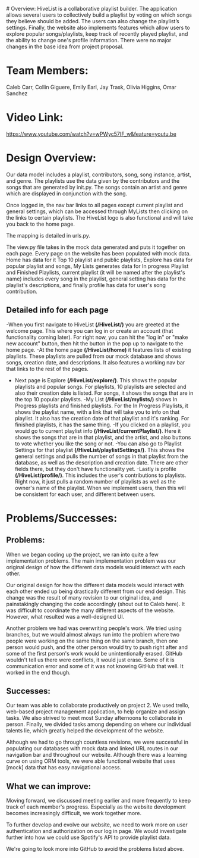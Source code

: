 ﻿﻿# Overview:HiveList is a collaborative playlist builder. The application allows several users to collectively build a playlist by voting on which songs they believe should be added. The users can also change the playlist’s settings. Finally, the website also implements features which allow users to explore popular songs/playlists, keep track of recently played playlist, and the ability to change one's profile information. There were no major changes in the base idea from project proposal.# Team Members: Caleb Carr, Collin Giguere, Emily Earl, Jay Trask, Olivia Higgins, Omar Sanchez# Video Link:https://www.youtube.com/watch?v=wPWyc57IF_w&feature=youtu.be# Design Overview:Our data model includes a playlist, contributors, song, song instance, artist, and genre. The playlists use the data given by the contributors and the songs that are generated by init.py. The songs contain an artist and genre which are displayed in conjunction with the song.Once logged in, the nav bar links to all pages except current playlist and general settings, which can be accessed through MyLists then clicking on the links to certain playlists. The HiveList logo is also functional and will take you back to the home page. The mapping is detailed in urls.py.The view.py file takes in the mock data generated and puts it together on each page. Every page on the website has been populated with mock data. Home has data for it Top 10 playlist and public playlists, Explore has data for popular playlist and songs, My Lists generates data for In progress Playlist and Finished Playlists, current playlist (it will be named after the playlist's name) includes every song in the playlist, general setting has data for the playlist's descriptions, and finally profile has data for user's song contribution.## Detailed info for each page-When you first navigate to HiveList **(/HiveList/)** you are greeted at the welcome page. This where you can log in or create an account (that functionality coming later). For right now, you can hit the "log in" or "make new account" button, then hit the button in the pop up to navigate to the home page. -At the home page **(/HiveList/home)** it features lists of existing playlists. These playlists are pulled from our mock database and shows songs, creation date, and descriptions. It also features a working nav bar that links to the rest of the pages.- Next page is Explore **(/HiveList/explore/)**. This shows the popular playlists and popular songs. For playlists, 10 playlists are selected and also their creation date is listed. For songs, it shows the songs that are in the top 10 popular playlists.-My List **(/HiveList/mylists/)** shows In Progress playlists and finished playlists. For the In Progress Playlists, it shows the playlist name, with a link that will take you to info on that playlist. It also has the creation date of that playlist and it's ranking. For finished playlists, it has the same thing.-If you clicked on a playlist, you would go to current playlist info **(/HiveList/currentPlaylist/)**. Here it shows the songs that are in that playlist, and the artist, and also buttons to vote whether you like the song or not. -You can also go to Playlist Settings for that playlist **(/HiveList/playlistSettings/)**. This shows the general settings and pulls the number of songs in that playlist from the database, as well as the description and creation date. There are other fields there, but they don't have functionality yet. -Lastly is profile **(/HiveList/profile/)**. This includes the user's contributions to playlists. Right now, it just pulls a random number of playlists as well as the owner's name of the playlist. When we implement users, then this will be consistent for each user, and different between users.# Problems/Successes:## Problems:When we began coding up the project, we ran into quite a few implementation problems. The main implementation problem was our original design of how the different data models would interact with each other. Our original design for how the different data models would interact with each other ended up being drastically different from our end design. This change was the result of many revision to our original idea, and painstakingly changing the code accordingly (shout out to Caleb here). It was difficult to coordinate the many different aspects of the website. However, what resulted was a well-designed UI. Another problem we had was overwriting people's work. We tried using branches, but we would almost always run into the problem where two people were working on the same thing on the same branch, then one person would push, and the other person would try to push right after and some of the first person's work would be unintentionally erased. GitHub wouldn't tell us there were conflicts, it would just erase. Some of it is communication error and some of it was not knowing GitHub that well. It worked in the end though. ## Successes:Our team was able to collaborate productively on project 2. We used trello, web-based project management application, to help organize and assign tasks. We also strived to meet most Sunday afternoons to collaborate in person. Finally, we divided tasks among depending on where our individual talents lie, which greatly helped the development of the website. Although we had to go through countless revisions, we were successful in populating our databases with mock data and linked URL routes in our navigation bar and throughout our website. Although there was a learning curve on using ORM tools, we were able functional website that uses [mock] data that has easy navigational access.## What we can improve:Moving forward, we discussed meeting earlier and more frequently to keep track of each member's progress. Especially as the website development becomes increasingly difficult, we work together more. To further develop and evolve our website, we need to work more on user authentication and authorization on our log in page. We would investigate further into how we could use Spotify's API to provide playlist data.We're going to look more into GitHub to avoid the problems listed above.